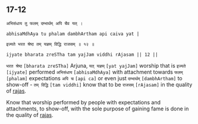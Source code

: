 ## 17-12


```shloka-sa
अभिसंधाय तु फलम् दम्भार्थम् अपि चैव यत् ।
```
```shloka-sa-hk
abhisaMdhAya tu phalam dambhArtham api caiva yat |
```
```shloka-sa
इज्यते भरत श्रेष्ठ तम् यज्ञम् विद्धि राजसम् ॥ १२ ॥
```
```shloka-sa-hk
ijyate bharata zreSTha tam yajJam viddhi rAjasam || 12 ||
```

`भरत श्रेष्ठ` `[bharata zreSTha]` Arjuna, `यत् यज्ञम्` `[yat yajJam]` worship that is `इज्यते` `[ijyate]` performed `अभिसंधाय` `[abhisaMdhAya]` with attachment towards `फलम्` `[phalam]` expectations `अपि च` `[api ca]` or even just `दम्भार्थम्` `[dambhArtham]` to show-off - `तम् विद्धि` `[tam viddhi]` know that to be `राजसम्` `[rAjasam]` in the quality of [rajas](rajas).



Know that worship performed by people with expectations and attachments, to show-off, with the sole purpose of gaining fame is done in the quality of [rajas](rajas).


